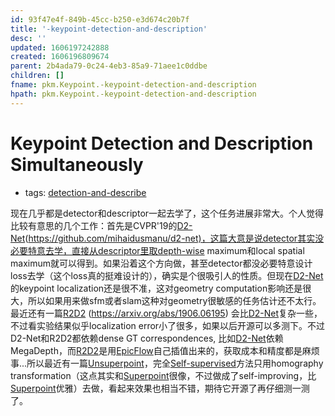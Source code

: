 ```yaml
---
id: 93f47e4f-849b-45cc-b250-e3d674c20b7f
title: '-keypoint-detection-and-description'
desc: ''
updated: 1606197242888
created: 1606196809674
parent: 2b4ada79-0c24-4eb3-85a9-71aee1c0ddbe
children: []
fname: pkm.Keypoint.-keypoint-detection-and-description
hpath: pkm.Keypoint.-keypoint-detection-and-description
---
```

# Keypoint Detection and Description Simultaneously

- tags: [detection-and-describe](1a60b043-5b79-4df5-a1f2-d92db7b4e8d3)

现在几乎都是detector和descriptor一起去学了，这个任务进展非常大。个人觉得比较有意思的几个工作：首先是CVPR'19的[D2-Net](5bc96717-b624-46ed-afff-6c08666793a2)(<https://github.com/mihaidusmanu/d2-net)，这篇大意是说detector其实没必要特意去学，直接从descriptor里取depth-wise> maximum和local spatial maximum就可以得到。如果沿着这个方向做，甚至detector都没必要特意设计loss去学（这个loss真的挺难设计的），确实是个很吸引人的性质。但现在[D2-Net](5bc96717-b624-46ed-afff-6c08666793a2)的keypoint localization还是很不准，这对geometry computation影响还是很大，所以如果用来做sfm或者slam这种对geometry很敏感的任务估计还不太行。最近还有一篇[R2D2](a57da98a-ba3b-4ff0-bd63-df3de73deb55) (<https://arxiv.org/abs/1906.06195>) 会比[D2-Net](5bc96717-b624-46ed-afff-6c08666793a2)复杂一些，不过看实验结果似乎localization error小了很多，如果以后开源可以多测下。不过D2-Net和R2D2都依赖dense GT correspondences, 比如[D2-Net](5bc96717-b624-46ed-afff-6c08666793a2)依赖MegaDepth，而[R2D2](a57da98a-ba3b-4ff0-bd63-df3de73deb55)是用[EpicFlow](05a52367-8c32-4889-a511-082d2392b184)自己插值出来的，获取成本和精度都是麻烦事...所以最近有一篇[Unsuperpoint](e33d889e-271d-4140-a9ac-ebe5c511c502)，完全[Self-supervised](f7836a8a-f790-4c84-b3b4-5f12f2f75160)方法只用homography transformation（这点其实和[Superpoint](52dc650e-80ec-49d3-a804-23df714f1469)很像，不过做成了self-improving，比[Superpoint](52dc650e-80ec-49d3-a804-23df714f1469)优雅）去做，看起来效果也相当不错，期待它开源了再仔细测一测了。

